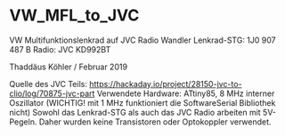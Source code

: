 # VW_MFL_to_JVC

VW Multifunktionslenkrad auf JVC Radio Wandler
Lenkrad-STG: 1J0 907 487 B
Radio: JVC KD992BT 

Thaddäus Köhler / Februar 2019

Quelle des JVC Teils: https://hackaday.io/project/28150-jvc-to-clio/log/70875-jvc-part
Verwendete Hardware:
ATtiny85, 8 MHz interner Oszillator (WICHTIG! mit 1 MHz funktioniert die SoftwareSerial Bibliothek nicht)
Sowohl das Lenkrad-STG als auch das JVC Radio arbeiten mit 5V-Pegeln. Daher wurden keine Transistoren oder Optokoppler verwendet.
